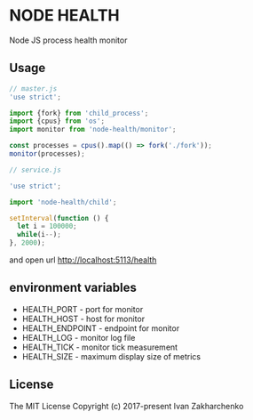 # NODE HEALTH

Node JS process health monitor

## Usage
``` javascript
// master.js
'use strict';

import {fork} from 'child_process';
import {cpus} from 'os';
import monitor from 'node-health/monitor';

const processes = cpus().map(() => fork('./fork'));
monitor(processes);
```

``` javascript
// service.js

'use strict';

import 'node-health/child';

setInterval(function () {
  let i = 100000;
  while(i--);
}, 2000);

```
and open url
[http://localhost:5113/health](http://localhost:5113/health)

## environment variables

 - HEALTH_PORT - port for monitor
 - HEALTH_HOST - host for monitor
 - HEALTH_ENDPOINT - endpoint for monitor
 - HEALTH_LOG - monitor log file
 - HEALTH_TICK - monitor tick measurement
 - HEALTH_SIZE - maximum display size of metrics

## License

The MIT License Copyright (c) 2017-present Ivan Zakharchenko